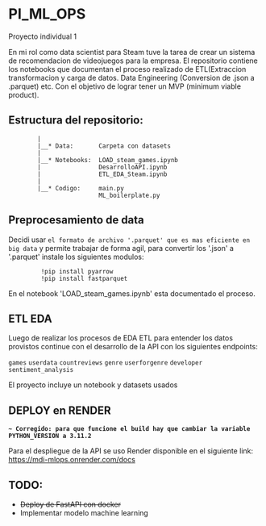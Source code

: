 # PI_ML_OPS
Proyecto individual 1

En mi rol como data scientist para Steam tuve la tarea de crear un sistema de recomendacion de videojuegos para la empresa. 
El repositorio contiene los notebooks que documentan el proceso realizado de ETL(Extraccion transformacion y carga de datos. Data Engineering (Conversion de .json a .parquet) etc. 
Con el objetivo de lograr tener un MVP (minimum viable product).

## Estructura del repositorio:
            |
            |__* Data:       Carpeta con datasets
            |
            |__* Notebooks:  LOAD_steam_games.ipynb
            |                DesarrolloAPI.ipynb
            |                ETL_EDA_Steam.ipynb
            |
            |__* Codigo:     main.py
                             ML_boilerplate.py

## Preprocesamiento de data

Decidi usar `el formato de archivo '.parquet' que es mas eficiente en big data` y permite trabajar de forma agil, para convertir 
los '.json' a '.parquet' instale los siguientes modulos: 

             !pip install pyarrow
             !pip install fastparquet

En el notebook 'LOAD_steam_games.ipynb' esta documentado el proceso.

## ETL EDA

Luego de realizar los procesos de EDA ETL para entender los datos provistos continue con el desarrollo de la API
con los siguientes endpoints: 

  `games`
  `userdata`
  `countreviews`
  `genre`
  `userforgenre`
  `developer`
  `sentiment_analysis`

  El proyecto incluye un notebook y datasets usados

  ## DEPLOY en RENDER

  **`~ Corregido: para que funcione el build hay que cambiar la variable PYTHON_VERSION a 3.11.2`**
  
  Para el despliegue de la API se uso Render
  disponible en el siguiente link: 
  https://mdi-mlops.onrender.com/docs

## TODO:

- ~~Deploy de FastAPI con docker~~
- Implementar modelo machine learning

